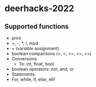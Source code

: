 ﻿# deerhacks-2022
## Supported functions
* print
* +, -, \*, /, mod
* = (variable assignment)
* boolean comparisons (>, <, >=, <=, ==)
* Conversions
  * To: int, float, bool
* boolean operators: not, and, or
* Statements:
 * For, while, if, else, elif
